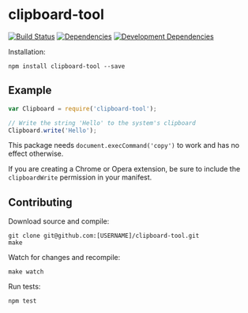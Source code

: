 # clipboard-tool

[![Build Status](https://travis-ci.org/JannesMeyer/clipboard-tool.svg?branch=master)](https://travis-ci.org/JannesMeyer/clipboard-tool)
[![Dependencies](https://david-dm.org/JannesMeyer/clipboard-tool.svg)](https://david-dm.org/JannesMeyer/clipboard-tool)
[![Development Dependencies](https://david-dm.org/JannesMeyer/clipboard-tool/dev-status.svg)](https://david-dm.org/JannesMeyer/clipboard-tool#info=devDependencies)

Installation:

	npm install clipboard-tool --save

## Example

~~~js
var Clipboard = require('clipboard-tool');

// Write the string 'Hello' to the system's clipboard
Clipboard.write('Hello');
~~~

This package needs `document.execCommand('copy')` to work and has no effect otherwise.

If you are creating a Chrome or Opera extension, be sure to include the `clipboardWrite` permission in your manifest.


## Contributing

Download source and compile:

	git clone git@github.com:[USERNAME]/clipboard-tool.git
	make

Watch for changes and recompile:

	make watch

Run tests:

	npm test
